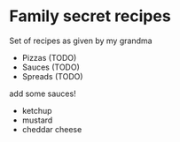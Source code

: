 # Family secret recipes

Set of recipes as given by my grandma

- Pizzas (TODO)
- Sauces (TODO)
- Spreads (TODO)

add some sauces!

- ketchup
- mustard
- cheddar cheese